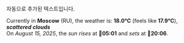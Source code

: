 
자동으로 추가된 텍스트입니다.

<!--START_SECTION:weather:moscow-->
Currently in **Moscow** (RU), the weather is: **18.0°C** (feels like **17.9°C**), ***scattered clouds***<br/>
On *August 15, 2025*, the *sun rises* at 🌅**05:01** and *sets* at 🌇**20:06**.
<!--END_SECTION:weather-->
